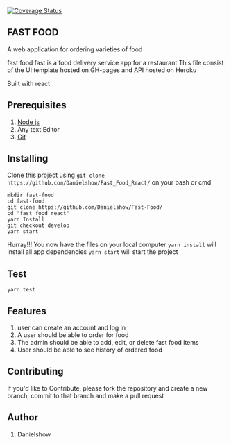 [![Coverage Status](https://coveralls.io/repos/github/Danielshow/Fast_Food_React/badge.svg?branch=develop)](https://coveralls.io/github/Danielshow/Fast_Food_React?branch=develop)
## FAST FOOD
A web application for ordering varieties of food

fast food fast is a food delivery service app for a restaurant
This file consist of the UI template hosted on GH-pages and API hosted on Heroku

Built with react

## Prerequisites
1. [Node js](https://nodejs.org/en/)
3. Any text Editor
4. [Git](https://git-scm.com/downloads)

## Installing

Clone this project using `git clone https://github.com/Danielshow/Fast_Food_React/` on your bash or cmd

```shell
mkdir fast-food
cd fast-food
git clone https://github.com/Danielshow/Fast-Food/
cd "fast_food_react"
yarn Install
git checkout develop
yarn start
```
Hurray!!! You now have the files on your local computer
`yarn install` will install all app dependencies
`yarn start` will start the project

## Test
```shell
yarn test
```

## Features
1) user can create an account and log in
2) A user should be able to order for food
3) The admin should be able to add, edit, or delete fast food items
6) User should be able to see history of ordered food

## Contributing

If you'd like to Contribute, please fork the repository and create a new branch, commit to that branch and make a pull request

## Author

1. Danielshow

